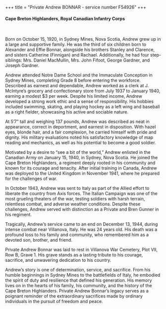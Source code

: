 +++
title = "Private Andrew BONNAR - service number F54926"
+++

#### Cape Breton Highlanders, Royal Canadian Infantry Corps
<br>


Born on October 15, 1920, in Sydney Mines, Nova Scotia, Andrew grew up in a large and supportive family. He was the third of six children born to Alexander and Effie Bonnar, alongside his brothers Stanley and Clarence, and sisters Catherine (Finnigan) and Rachael. Additionally, he had four step-siblings: Mrs. Daniel MacMullin, Mrs. John Fifoot, George Gardner, and Joseph Gardner.

Andrew attended Notre Dame School and the Immaculate Conception in Sydney Mines, completing Grade 8 before entering the workforce. 
Described as earnest and dependable, Andrew worked as a clerk at J. McIntyre’s grocery and confectionary store from July 1937 to January 1940, earning a modest $3 per week. Despite his limited income, Andrew developed a strong work ethic and a sense of responsibility. His hobbies included swimming, skating, and playing hockey as a left wing and baseball as a right fielder, showcasing his active and sociable nature.

At 5’7” tall and weighing 137 pounds, Andrew was described as neat in appearance, correct in deportment, and earnest in disposition. With hazel eyes, blonde hair, and a fair complexion, he carried himself with pride and dignity. 
His military evaluations noted his satisfactory knowledge of map reading and mechanics, as well as his potential to become a good soldier.

Motivated by a desire to “see a bit of the world,” Andrew enlisted in the Canadian Army on January 15, 1940, in Sydney, Nova Scotia. He joined the Cape Breton Highlanders, a regiment deeply rooted in his community and known for its courage and tenacity. After initial training in Canada, Andrew was deployed to the United Kingdom in November 1941, where he prepared for the challenges of war.

In October 1943, Andrew was sent to Italy as part of the Allied effort to liberate the country from Axis forces. The Italian Campaign was one of the most grueling theaters of the war, testing soldiers with harsh terrain, relentless combat, and adverse weather conditions. Despite these challenges, Andrew served with distinction as a Private and Bren Gunner in his regiment.

Tragically, Andrew’s service came to an end on December 13, 1944, during intense combat near Villanova, Italy. He was 24 years old. 
His death was a profound loss to his family and community, who remembered him as a devoted son, brother, and friend.

Private Andrew Bonnar was laid to rest in Villanova War Cemetery, Plot VII, Row B, Grave 1. His grave stands as a lasting tribute to his courage, sacrifice, and unwavering dedication to his country.

Andrew’s story is one of determination, service, and sacrifice. From his humble beginnings in Sydney Mines to the battlefields of Italy, he embodied the spirit of duty and resilience that defined his generation. His memory lives on in the hearts of his family, his community, and the history of the Cape Breton Highlanders. 
Private Andrew Bonnar’s legacy serves as a poignant reminder of the extraordinary sacrifices made by ordinary individuals in the pursuit of freedom and peace.

